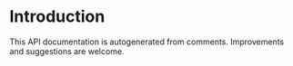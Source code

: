 # Introduction

This API documentation is autogenerated from comments. Improvements and suggestions are welcome.

